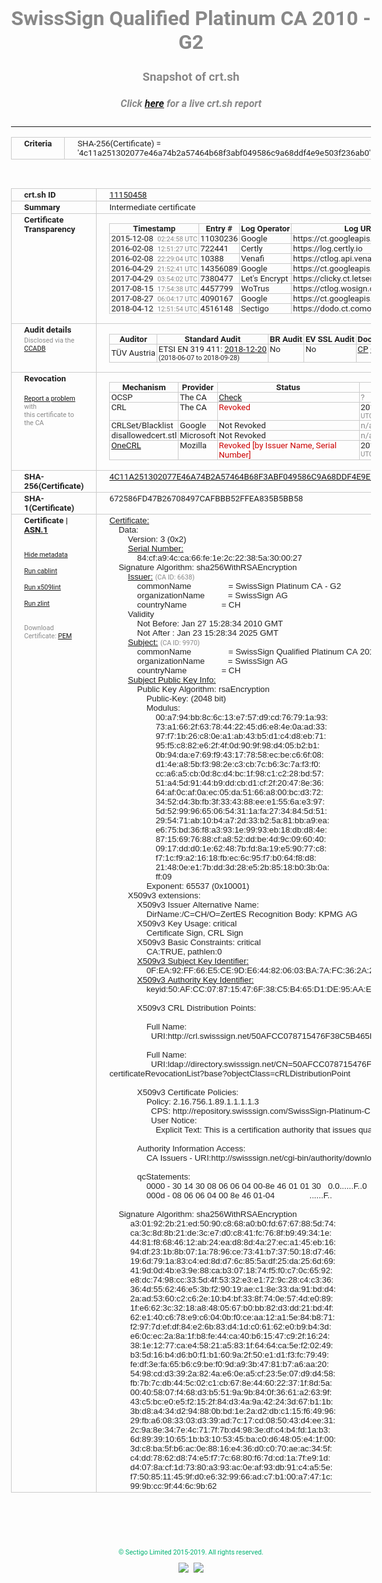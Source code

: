 # SwissSign Qualified Platinum CA 2010 - G2
### Snapshot of crt.sh
##### Click [here](https://crt.sh/?q=4C11A251302077E46A74B2A57464B68F3ABF049586C9A68DDF4E9E503F236AB0) for a live crt.sh report

---
<!DOCTYPE HTML PUBLIC "-//W3C//DTD HTML 4.0 Transitional//EN">
<HTML>
<HEAD>
  <META http-equiv="Content-Type" content="text/html; charset=UTF-8">
  <TITLE>crt.sh | 4c11a251302077e46a74b2a57464b68f3abf049586c9a68ddf4e9e503f236ab0</TITLE>
  <META name="description" content="Free CT Log Certificate Search Tool from Sectigo (formerly Comodo CA)">
  <META name="keywords" content="crt.sh, CT, Certificate Transparency, Certificate Search, SSL Certificate, Sectigo, Comodo CA">
  <LINK href="//fonts.googleapis.com/css?family=Roboto+Mono|Roboto:400,400i,700,700i" rel="stylesheet">
  <STYLE type="text/css">
    a {
      white-space: nowrap;
    }
    body {
      color: #888888;
      font: 12pt Roboto, sans-serif;
      padding-top: 10px;
      text-align: center
    }
    form {
      margin: 0px
    }
    span {
      border-radius: 10px
    }
    span.heading {
      color: #888888;
      font: 12pt Roboto, sans-serif
    }
    span.title {
      background-color: #00B373;
      color: #FFFFFF;
      font: bold 18pt Roboto, sans-serif;
      padding: 0px 5px
    }
    span.text {
      color: #888888;
      font: 10pt Roboto, sans-serif
    }
    span.whiteongrey {
      background-color: #D9D9D6;
      color: #FFFFFF;
      font: bold 18pt Roboto, sans-serif;
      padding: 0px 5px
    }
    table {
      border-collapse: collapse;
      color: #222222;
      font: 10pt Roboto, sans-serif;
      margin-left: auto;
      margin-right: auto
    }
    table.options {
      border: none;
      margin-left: 10px
    }
    td, th {
      border: 1px solid #CCCCCC;
      padding: 0px 2px;
      text-align: left;
      vertical-align: top
    }
    td.outer, th.outer {
      border: 1px solid #CCCCCC;
      padding: 2px 20px;
      text-align: left
    }
    th.heading {
      color: #888888;
      font: bold italic 12pt Roboto, sans-serif;
      padding: 20px 0px 0px;
      text-align: center
    }
    th.options, td.options {
      border: none;
      vertical-align: middle
    }
    td.text {
      font: 10pt "Roboto Mono", sans-serif;
      padding: 2px 20px
    }
    td.heading {
      border: none;
      color: #888888;
      font: 12pt Roboto, sans-serif;
      padding-top: 20px;
      text-align: center
    }
    table.lint td, th {
      text-align: center
    }
    .button {
      background-color: #00B373;
      border-radius: 10px;
      color: #FFFFFF;
      font: bold 13pt Roboto, sans-serif
    }
    .copyright {
      font: 8pt Roboto, sans-serif;
      color: #00B373
    }
    .input {
      border: 1px solid #888888;
      font-weight: bold;
      text-align: center
    }
    .small {
      font: 8pt Roboto, sans-serif;
      color: #888888
    }
    .error {
      background-color: #FFDFDF;
      color: #CC0000;
      font-weight: bold
    }
    .fatal {
      background-color: #0000AA;
      color: #FFFFFF;
      font-weight: bold
    }
    .notice {
      background-color: #FFFFDF;
      color: #606000
    }
    .warning {
      background-color: #FFEFDF;
      color: #DF6000
    }
  </STYLE>
</HEAD>
<BODY>

<TABLE>
  <TR>
    <TH class="outer">Criteria</TH>
    <TD class="outer">SHA-256(Certificate) = '4c11a251302077e46a74b2a57464b68f3abf049586c9a68ddf4e9e503f236ab0'</TD>
  </TR>
</TABLE>
<BR>
<TABLE>
  <TR>
    <TH class="outer">crt.sh ID</TH>
    <TD class="outer"><A href="?id=11150458">11150458</A></TD>
  </TR>
  <TR>
    <TH class="outer">Summary</TH>
    <TD class="outer">Intermediate certificate</TD>
  </TR>
  <TR>
    <TH class="outer">Certificate<BR>Transparency</TH>
    <TD class="outer">
<TABLE class="options" style="margin-left:0px">
  <TR>
    <TH>Timestamp</TH>
    <TH>Entry #</TH>
    <TH>Log Operator</TH>
    <TH>Log URL</TH>
  </TR>
  <TR>
    <TD>2015-12-08&nbsp; <FONT class="small">02:24:58 UTC</FONT></TD>
    <TD>11030236</TD>
    <TD>Google</TD>
    <TD>https://ct.googleapis.com/pilot</TD>
  </TR>
  <TR>
    <TD>2016-02-08&nbsp; <FONT class="small">12:51:27 UTC</FONT></TD>
    <TD>722441</TD>
    <TD>Certly</TD>
    <TD>https://log.certly.io</TD>
  </TR>
  <TR>
    <TD>2016-02-08&nbsp; <FONT class="small">22:29:04 UTC</FONT></TD>
    <TD>10388</TD>
    <TD>Venafi</TD>
    <TD>https://ctlog.api.venafi.com</TD>
  </TR>
  <TR>
    <TD>2016-04-29&nbsp; <FONT class="small">21:52:41 UTC</FONT></TD>
    <TD>14356089</TD>
    <TD>Google</TD>
    <TD>https://ct.googleapis.com/rocketeer</TD>
  </TR>
  <TR>
    <TD>2017-04-29&nbsp; <FONT class="small">03:54:02 UTC</FONT></TD>
    <TD>7380477</TD>
    <TD>Let's Encrypt</TD>
    <TD>https://clicky.ct.letsencrypt.org</TD>
  </TR>
  <TR>
    <TD>2017-08-15&nbsp; <FONT class="small">17:54:38 UTC</FONT></TD>
    <TD>4457799</TD>
    <TD>WoTrus</TD>
    <TD>https://ctlog.wosign.com</TD>
  </TR>
  <TR>
    <TD>2017-08-27&nbsp; <FONT class="small">06:04:17 UTC</FONT></TD>
    <TD>4090167</TD>
    <TD>Google</TD>
    <TD>https://ct.googleapis.com/skydiver</TD>
  </TR>
  <TR>
    <TD>2018-04-12&nbsp; <FONT class="small">12:51:54 UTC</FONT></TD>
    <TD>4516148</TD>
    <TD>Sectigo</TD>
    <TD>https://dodo.ct.comodo.com</TD>
  </TR>
</TABLE>
    </TD>
  </TR>
  <TR>
    <TH class="outer">Audit details<BR>
      <DIV class="small" style="padding-top:3px">Disclosed via the
        <A href="//ccadb-public.secure.force.com/mozilla/PublicAllIntermediateCerts" target="_blank">CCADB</A></DIV>
    </TH>
    <TD class="outer">
<TABLE class="options" style="margin-left:0px">
  <TR>
    <TH>Auditor</TH>
    <TH>Standard Audit</TH>
    <TH>BR Audit</TH>
    <TH>EV SSL Audit</TH>
    <TH>Documents</TH>
    <TH>CCADB</TH>
    <TH>Root Owner / Certificate</TH>
  </TR>
  <TR>
    <TD style="vertical-align:middle">TÜV Austria</TD>
    <TD>ETSI EN 319 411:
      <A href="https://it-tuv.com/wp-content/uploads/2018/12/AA2018122001_Audit_Attestation_TA_CERT__SwissSign_Platinum_G2.pdf" target="_blank">2018-12-20</A>
      <BR><FONT style="font-size:8pt">(2018-06-07 to 2018-09-28)</FONT></TD>
    <TD>No    <TD>No    <TD>
      <A href="http://repository.swisssign.com/SwissSign-Platinum-CP-CPS.pdf" target="blank">CP</A>
      <A href="http://repository.swisssign.com/SwissSign-Platinum-CP-CPS.pdf" target="blank">CPS</A>
    </TD>
    <TD><A href="//ccadb.force.com/0011J00001Fy28HQAR" target="_blank">0011J00001Fy28HQAR</A></TD>
    <TD><A href="/?id=8986188">SwissSign AG</A></TD>
  </TR>
</TABLE>
    </TD>
  </TR>
  <TR>
    <TH class="outer">Revocation<BR><BR>
      <DIV class="small" style="padding-top:3px"><A href="?id=11150458&opt=problemreporting">Report a problem</A> with<BR>this certificate to the CA</DIV></TH>
    <TD class="outer">
      <TABLE class="options" style="margin-left:0px">
        <TR>
          <TH>Mechanism</TH>
          <TH>Provider</TH>
          <TH>Status</TH>
          <TH>Revocation Date</TH>
          <TH>Last Observed in CRL</TH>
          <TH>Last Checked <SPAN style="color:#CC0000;vertical-align:middle;font-size:70%;font-weight:normal">(Error)</SPAN></TH>
        </TR>
        <TR>
          <TD>OCSP</TD>
          <TD>The CA</TD>
          <TD><A href="?id=11150458&opt=ocsp">Check</A></TD>
          <TD><SPAN style="color:#888888">?</SPAN></TD>
          <TD><SPAN style="color:#888888">n/a</SPAN></TD>
          <TD><SPAN style="color:#888888">?</SPAN></TD>
        </TR>
        <TR>
          <TD>CRL</TD>
          <TD>The CA</TD>
          <TD><SPAN style="color:#CC0000">Revoked</SPAN></TD><TD>2018-12-11&nbsp; <FONT class="small">16:37:43 UTC</FONT></TD><TD>2019-11-06&nbsp; <FONT class="small">17:53:29 UTC</FONT></TD><TD>2019-12-04&nbsp; <FONT class="small">16:18:02 UTC</FONT></TD>
        </TR>
        <TR>
          <TD>CRLSet/Blacklist</TD>
          <TD>Google</TD>
          <TD>Not Revoked</TD>
          <TD><SPAN style="color:#888888">n/a</SPAN></TD>
          <TD><SPAN style="color:#888888">n/a</SPAN></TD>
          <TD><SPAN style="color:#888888">n/a</SPAN></TD>
        </TR>
        <TR>
          <TD>disallowedcert.stl</TD>
          <TD>Microsoft</TD>
          <TD>Not Revoked</TD>
          <TD><SPAN style="color:#888888">n/a</SPAN></TD>
          <TD><SPAN style="color:#888888">n/a</SPAN></TD>
          <TD><SPAN style="color:#888888">n/a</SPAN></TD>
        </TR>
        <TR>
          <TD><A href="/mozilla-onecrl" target="_blank">OneCRL</A></TD>
          <TD>Mozilla</TD>
          <TD><SPAN style="color:#CC0000">Revoked [by Issuer Name, Serial Number]</SPAN></TD><TD>2019-01-18&nbsp; <FONT class="small">11:45:13 UTC</FONT></TD>
          <TD><SPAN style="color:#888888">n/a</SPAN></TD>
          <TD><SPAN style="color:#888888">n/a</SPAN></TD>
        </TR>
      </TABLE>
    </TD>
  </TR>
  <TR>
    <TH class="outer">SHA-256(Certificate)</TH>
    <TD class="outer"><A href="//censys.io/certificates/4c11a251302077e46a74b2a57464b68f3abf049586c9a68ddf4e9e503f236ab0">4C11A251302077E46A74B2A57464B68F3ABF049586C9A68DDF4E9E503F236AB0</A></TD>
  </TR>
  <TR>
    <TH class="outer">SHA-1(Certificate)</TH>
    <TD class="outer">672586FD47B26708497CAFBBB52FFEA835B5BB58</TD>
  </TR>
  <TR>
    <TH class="outer">Certificate | <A href="?asn1=11150458">ASN.1</A>
      <SPAN class="small"><BR>
      <BR><BR><A href="?id=11150458&opt=nometadata">Hide metadata</A>
      <BR><BR><A href="?id=11150458&opt=cablint">Run cablint</A>
      <BR><BR><A href="?id=11150458&opt=x509lint">Run x509lint</A>
      <BR><BR><A href="?id=11150458&opt=zlint">Run zlint</A>
      <BR><BR><BR>Download Certificate: <A href="?d=11150458">PEM</A>
      </SPAN>
    </TH>
    <TD class="text"><A href="?d=11150458">Certificate:</A><BR>&nbsp;&nbsp;&nbsp;&nbsp;Data:<BR>&nbsp;&nbsp;&nbsp;&nbsp;&nbsp;&nbsp;&nbsp;&nbsp;Version:&nbsp;3&nbsp;(0x2)<BR>&nbsp;&nbsp;&nbsp;&nbsp;&nbsp;&nbsp;&nbsp;&nbsp;<A href="?serial=0084cfa94cca66fe1e2c22385a300027">Serial&nbsp;Number:</A><BR>&nbsp;&nbsp;&nbsp;&nbsp;&nbsp;&nbsp;&nbsp;&nbsp;&nbsp;&nbsp;&nbsp;&nbsp;84:cf:a9:4c:ca:66:fe:1e:2c:22:38:5a:30:00:27<BR>&nbsp;&nbsp;&nbsp;&nbsp;Signature&nbsp;Algorithm:&nbsp;sha256WithRSAEncryption<BR>&nbsp;&nbsp;&nbsp;&nbsp;&nbsp;&nbsp;&nbsp;&nbsp;<A href="?caid=6638">Issuer:</A> <SPAN class="small">(CA ID: 6638)</SPAN><BR>&nbsp;&nbsp;&nbsp;&nbsp;&nbsp;&nbsp;&nbsp;&nbsp;&nbsp;&nbsp;&nbsp;&nbsp;commonName&nbsp;&nbsp;&nbsp;&nbsp;&nbsp;&nbsp;&nbsp;&nbsp;&nbsp;&nbsp;&nbsp;&nbsp;&nbsp;&nbsp;&nbsp;&nbsp;=&nbsp;SwissSign&nbsp;Platinum&nbsp;CA&nbsp;-&nbsp;G2<BR>&nbsp;&nbsp;&nbsp;&nbsp;&nbsp;&nbsp;&nbsp;&nbsp;&nbsp;&nbsp;&nbsp;&nbsp;organizationName&nbsp;&nbsp;&nbsp;&nbsp;&nbsp;&nbsp;&nbsp;&nbsp;&nbsp;&nbsp;=&nbsp;SwissSign&nbsp;AG<BR>&nbsp;&nbsp;&nbsp;&nbsp;&nbsp;&nbsp;&nbsp;&nbsp;&nbsp;&nbsp;&nbsp;&nbsp;countryName&nbsp;&nbsp;&nbsp;&nbsp;&nbsp;&nbsp;&nbsp;&nbsp;&nbsp;&nbsp;&nbsp;&nbsp;&nbsp;&nbsp;&nbsp;=&nbsp;CH<BR>&nbsp;&nbsp;&nbsp;&nbsp;&nbsp;&nbsp;&nbsp;&nbsp;Validity<BR>&nbsp;&nbsp;&nbsp;&nbsp;&nbsp;&nbsp;&nbsp;&nbsp;&nbsp;&nbsp;&nbsp;&nbsp;Not&nbsp;Before:&nbsp;Jan&nbsp;27&nbsp;15:28:34&nbsp;2010&nbsp;GMT<BR>&nbsp;&nbsp;&nbsp;&nbsp;&nbsp;&nbsp;&nbsp;&nbsp;&nbsp;&nbsp;&nbsp;&nbsp;Not&nbsp;After&nbsp;:&nbsp;Jan&nbsp;23&nbsp;15:28:34&nbsp;2025&nbsp;GMT<BR>&nbsp;&nbsp;&nbsp;&nbsp;&nbsp;&nbsp;&nbsp;&nbsp;<A href="?caid=9970">Subject:</A> <SPAN class="small">(CA ID: 9970)</SPAN><BR>&nbsp;&nbsp;&nbsp;&nbsp;&nbsp;&nbsp;&nbsp;&nbsp;&nbsp;&nbsp;&nbsp;&nbsp;commonName&nbsp;&nbsp;&nbsp;&nbsp;&nbsp;&nbsp;&nbsp;&nbsp;&nbsp;&nbsp;&nbsp;&nbsp;&nbsp;&nbsp;&nbsp;&nbsp;=&nbsp;SwissSign&nbsp;Qualified&nbsp;Platinum&nbsp;CA&nbsp;2010&nbsp;-&nbsp;G2<BR>&nbsp;&nbsp;&nbsp;&nbsp;&nbsp;&nbsp;&nbsp;&nbsp;&nbsp;&nbsp;&nbsp;&nbsp;organizationName&nbsp;&nbsp;&nbsp;&nbsp;&nbsp;&nbsp;&nbsp;&nbsp;&nbsp;&nbsp;=&nbsp;SwissSign&nbsp;AG<BR>&nbsp;&nbsp;&nbsp;&nbsp;&nbsp;&nbsp;&nbsp;&nbsp;&nbsp;&nbsp;&nbsp;&nbsp;countryName&nbsp;&nbsp;&nbsp;&nbsp;&nbsp;&nbsp;&nbsp;&nbsp;&nbsp;&nbsp;&nbsp;&nbsp;&nbsp;&nbsp;&nbsp;=&nbsp;CH<BR>&nbsp;&nbsp;&nbsp;&nbsp;&nbsp;&nbsp;&nbsp;&nbsp;<A href="?spkisha256=8997789a16a491b8002d7c8bfdf42ee0b54e0df3288c73f4a2b32b8f2c6b337c">Subject&nbsp;Public&nbsp;Key&nbsp;Info:</A><BR>&nbsp;&nbsp;&nbsp;&nbsp;&nbsp;&nbsp;&nbsp;&nbsp;&nbsp;&nbsp;&nbsp;&nbsp;Public&nbsp;Key&nbsp;Algorithm:&nbsp;rsaEncryption<BR>&nbsp;&nbsp;&nbsp;&nbsp;&nbsp;&nbsp;&nbsp;&nbsp;&nbsp;&nbsp;&nbsp;&nbsp;&nbsp;&nbsp;&nbsp;&nbsp;Public-Key:&nbsp;(2048&nbsp;bit)<BR>&nbsp;&nbsp;&nbsp;&nbsp;&nbsp;&nbsp;&nbsp;&nbsp;&nbsp;&nbsp;&nbsp;&nbsp;&nbsp;&nbsp;&nbsp;&nbsp;Modulus:<BR>&nbsp;&nbsp;&nbsp;&nbsp;&nbsp;&nbsp;&nbsp;&nbsp;&nbsp;&nbsp;&nbsp;&nbsp;&nbsp;&nbsp;&nbsp;&nbsp;&nbsp;&nbsp;&nbsp;&nbsp;00:a7:94:bb:8c:6c:13:e7:57:d9:cd:76:79:1a:93:<BR>&nbsp;&nbsp;&nbsp;&nbsp;&nbsp;&nbsp;&nbsp;&nbsp;&nbsp;&nbsp;&nbsp;&nbsp;&nbsp;&nbsp;&nbsp;&nbsp;&nbsp;&nbsp;&nbsp;&nbsp;73:a1:66:2f:63:78:44:22:45:d6:e8:4e:0a:ad:33:<BR>&nbsp;&nbsp;&nbsp;&nbsp;&nbsp;&nbsp;&nbsp;&nbsp;&nbsp;&nbsp;&nbsp;&nbsp;&nbsp;&nbsp;&nbsp;&nbsp;&nbsp;&nbsp;&nbsp;&nbsp;97:f7:1b:26:c8:0e:a1:ab:43:b5:d1:c4:d8:eb:71:<BR>&nbsp;&nbsp;&nbsp;&nbsp;&nbsp;&nbsp;&nbsp;&nbsp;&nbsp;&nbsp;&nbsp;&nbsp;&nbsp;&nbsp;&nbsp;&nbsp;&nbsp;&nbsp;&nbsp;&nbsp;95:f5:c8:82:e6:2f:4f:0d:90:9f:98:d4:05:b2:b1:<BR>&nbsp;&nbsp;&nbsp;&nbsp;&nbsp;&nbsp;&nbsp;&nbsp;&nbsp;&nbsp;&nbsp;&nbsp;&nbsp;&nbsp;&nbsp;&nbsp;&nbsp;&nbsp;&nbsp;&nbsp;0b:94:da:e7:69:f9:43:17:78:58:ec:be:c6:6f:08:<BR>&nbsp;&nbsp;&nbsp;&nbsp;&nbsp;&nbsp;&nbsp;&nbsp;&nbsp;&nbsp;&nbsp;&nbsp;&nbsp;&nbsp;&nbsp;&nbsp;&nbsp;&nbsp;&nbsp;&nbsp;d1:4e:a8:5b:f3:98:2e:c3:cb:7c:b6:3c:7a:f3:f0:<BR>&nbsp;&nbsp;&nbsp;&nbsp;&nbsp;&nbsp;&nbsp;&nbsp;&nbsp;&nbsp;&nbsp;&nbsp;&nbsp;&nbsp;&nbsp;&nbsp;&nbsp;&nbsp;&nbsp;&nbsp;cc:a6:a5:cb:0d:8c:d4:bc:1f:98:c1:c2:28:bd:57:<BR>&nbsp;&nbsp;&nbsp;&nbsp;&nbsp;&nbsp;&nbsp;&nbsp;&nbsp;&nbsp;&nbsp;&nbsp;&nbsp;&nbsp;&nbsp;&nbsp;&nbsp;&nbsp;&nbsp;&nbsp;51:a4:5d:91:44:b9:dd:cb:d1:cf:2f:20:47:8e:36:<BR>&nbsp;&nbsp;&nbsp;&nbsp;&nbsp;&nbsp;&nbsp;&nbsp;&nbsp;&nbsp;&nbsp;&nbsp;&nbsp;&nbsp;&nbsp;&nbsp;&nbsp;&nbsp;&nbsp;&nbsp;64:af:0c:af:0a:ec:05:da:51:66:a8:00:bc:d3:72:<BR>&nbsp;&nbsp;&nbsp;&nbsp;&nbsp;&nbsp;&nbsp;&nbsp;&nbsp;&nbsp;&nbsp;&nbsp;&nbsp;&nbsp;&nbsp;&nbsp;&nbsp;&nbsp;&nbsp;&nbsp;34:52:d4:3b:fb:3f:33:43:88:ee:e1:55:6a:e3:97:<BR>&nbsp;&nbsp;&nbsp;&nbsp;&nbsp;&nbsp;&nbsp;&nbsp;&nbsp;&nbsp;&nbsp;&nbsp;&nbsp;&nbsp;&nbsp;&nbsp;&nbsp;&nbsp;&nbsp;&nbsp;5d:52:99:96:65:06:54:31:1a:fa:27:34:84:5d:51:<BR>&nbsp;&nbsp;&nbsp;&nbsp;&nbsp;&nbsp;&nbsp;&nbsp;&nbsp;&nbsp;&nbsp;&nbsp;&nbsp;&nbsp;&nbsp;&nbsp;&nbsp;&nbsp;&nbsp;&nbsp;29:54:71:ab:10:b4:a7:2d:33:b2:5a:81:bb:a9:ea:<BR>&nbsp;&nbsp;&nbsp;&nbsp;&nbsp;&nbsp;&nbsp;&nbsp;&nbsp;&nbsp;&nbsp;&nbsp;&nbsp;&nbsp;&nbsp;&nbsp;&nbsp;&nbsp;&nbsp;&nbsp;e6:75:bd:36:f8:a3:93:1e:99:93:eb:18:db:d8:4e:<BR>&nbsp;&nbsp;&nbsp;&nbsp;&nbsp;&nbsp;&nbsp;&nbsp;&nbsp;&nbsp;&nbsp;&nbsp;&nbsp;&nbsp;&nbsp;&nbsp;&nbsp;&nbsp;&nbsp;&nbsp;87:15:69:76:88:cf:a8:52:dd:be:4d:9c:09:60:40:<BR>&nbsp;&nbsp;&nbsp;&nbsp;&nbsp;&nbsp;&nbsp;&nbsp;&nbsp;&nbsp;&nbsp;&nbsp;&nbsp;&nbsp;&nbsp;&nbsp;&nbsp;&nbsp;&nbsp;&nbsp;09:17:dd:d0:1e:62:48:7b:fd:8a:19:e5:90:77:c8:<BR>&nbsp;&nbsp;&nbsp;&nbsp;&nbsp;&nbsp;&nbsp;&nbsp;&nbsp;&nbsp;&nbsp;&nbsp;&nbsp;&nbsp;&nbsp;&nbsp;&nbsp;&nbsp;&nbsp;&nbsp;f7:1c:f9:a2:16:18:fb:ec:6c:95:f7:b0:64:f8:d8:<BR>&nbsp;&nbsp;&nbsp;&nbsp;&nbsp;&nbsp;&nbsp;&nbsp;&nbsp;&nbsp;&nbsp;&nbsp;&nbsp;&nbsp;&nbsp;&nbsp;&nbsp;&nbsp;&nbsp;&nbsp;21:48:0e:e1:7b:dd:3d:28:e5:2b:85:18:b0:3b:0a:<BR>&nbsp;&nbsp;&nbsp;&nbsp;&nbsp;&nbsp;&nbsp;&nbsp;&nbsp;&nbsp;&nbsp;&nbsp;&nbsp;&nbsp;&nbsp;&nbsp;&nbsp;&nbsp;&nbsp;&nbsp;ff:09<BR>&nbsp;&nbsp;&nbsp;&nbsp;&nbsp;&nbsp;&nbsp;&nbsp;&nbsp;&nbsp;&nbsp;&nbsp;&nbsp;&nbsp;&nbsp;&nbsp;Exponent:&nbsp;65537&nbsp;(0x10001)<BR>&nbsp;&nbsp;&nbsp;&nbsp;&nbsp;&nbsp;&nbsp;&nbsp;X509v3&nbsp;extensions:<BR>&nbsp;&nbsp;&nbsp;&nbsp;&nbsp;&nbsp;&nbsp;&nbsp;&nbsp;&nbsp;&nbsp;&nbsp;X509v3&nbsp;Issuer&nbsp;Alternative&nbsp;Name:&nbsp;<BR>&nbsp;&nbsp;&nbsp;&nbsp;&nbsp;&nbsp;&nbsp;&nbsp;&nbsp;&nbsp;&nbsp;&nbsp;&nbsp;&nbsp;&nbsp;&nbsp;DirName:/C=CH/O=ZertES&nbsp;Recognition&nbsp;Body:&nbsp;KPMG&nbsp;AG<BR>&nbsp;&nbsp;&nbsp;&nbsp;&nbsp;&nbsp;&nbsp;&nbsp;&nbsp;&nbsp;&nbsp;&nbsp;X509v3&nbsp;Key&nbsp;Usage:&nbsp;critical<BR>&nbsp;&nbsp;&nbsp;&nbsp;&nbsp;&nbsp;&nbsp;&nbsp;&nbsp;&nbsp;&nbsp;&nbsp;&nbsp;&nbsp;&nbsp;&nbsp;Certificate&nbsp;Sign,&nbsp;CRL&nbsp;Sign<BR>&nbsp;&nbsp;&nbsp;&nbsp;&nbsp;&nbsp;&nbsp;&nbsp;&nbsp;&nbsp;&nbsp;&nbsp;X509v3&nbsp;Basic&nbsp;Constraints:&nbsp;critical<BR>&nbsp;&nbsp;&nbsp;&nbsp;&nbsp;&nbsp;&nbsp;&nbsp;&nbsp;&nbsp;&nbsp;&nbsp;&nbsp;&nbsp;&nbsp;&nbsp;CA:TRUE,&nbsp;pathlen:0<BR>&nbsp;&nbsp;&nbsp;&nbsp;&nbsp;&nbsp;&nbsp;&nbsp;&nbsp;&nbsp;&nbsp;&nbsp;<A href="?ski=0fea92ff66e5ce9de644820603ba7afc362a2cee">X509v3&nbsp;Subject&nbsp;Key&nbsp;Identifier:</A><BR>&nbsp;&nbsp;&nbsp;&nbsp;&nbsp;&nbsp;&nbsp;&nbsp;&nbsp;&nbsp;&nbsp;&nbsp;&nbsp;&nbsp;&nbsp;&nbsp;0F:EA:92:FF:66:E5:CE:9D:E6:44:82:06:03:BA:7A:FC:36:2A:2C:EE<BR>&nbsp;&nbsp;&nbsp;&nbsp;&nbsp;&nbsp;&nbsp;&nbsp;&nbsp;&nbsp;&nbsp;&nbsp;<A href="?ski=50afcc078715476f38c5b465d1de95aae9df9ccc">X509v3&nbsp;Authority&nbsp;Key&nbsp;Identifier:</A><BR>&nbsp;&nbsp;&nbsp;&nbsp;&nbsp;&nbsp;&nbsp;&nbsp;&nbsp;&nbsp;&nbsp;&nbsp;&nbsp;&nbsp;&nbsp;&nbsp;keyid:50:AF:CC:07:87:15:47:6F:38:C5:B4:65:D1:DE:95:AA:E9:DF:9C:CC<BR><BR>&nbsp;&nbsp;&nbsp;&nbsp;&nbsp;&nbsp;&nbsp;&nbsp;&nbsp;&nbsp;&nbsp;&nbsp;X509v3&nbsp;CRL&nbsp;Distribution&nbsp;Points:&nbsp;<BR><BR>&nbsp;&nbsp;&nbsp;&nbsp;&nbsp;&nbsp;&nbsp;&nbsp;&nbsp;&nbsp;&nbsp;&nbsp;&nbsp;&nbsp;&nbsp;&nbsp;Full&nbsp;Name:<BR>&nbsp;&nbsp;&nbsp;&nbsp;&nbsp;&nbsp;&nbsp;&nbsp;&nbsp;&nbsp;&nbsp;&nbsp;&nbsp;&nbsp;&nbsp;&nbsp;&nbsp;&nbsp;URI:http://crl.swisssign.net/50AFCC078715476F38C5B465D1DE95AAE9DF9CCC<BR><BR>&nbsp;&nbsp;&nbsp;&nbsp;&nbsp;&nbsp;&nbsp;&nbsp;&nbsp;&nbsp;&nbsp;&nbsp;&nbsp;&nbsp;&nbsp;&nbsp;Full&nbsp;Name:<BR>&nbsp;&nbsp;&nbsp;&nbsp;&nbsp;&nbsp;&nbsp;&nbsp;&nbsp;&nbsp;&nbsp;&nbsp;&nbsp;&nbsp;&nbsp;&nbsp;&nbsp;&nbsp;URI:ldap://directory.swisssign.net/CN=50AFCC078715476F38C5B465D1DE95AAE9DF9CCC%2CO=SwissSign%2CC=CH?certificateRevocationList?base?objectClass=cRLDistributionPoint<BR><BR>&nbsp;&nbsp;&nbsp;&nbsp;&nbsp;&nbsp;&nbsp;&nbsp;&nbsp;&nbsp;&nbsp;&nbsp;X509v3&nbsp;Certificate&nbsp;Policies:&nbsp;<BR>&nbsp;&nbsp;&nbsp;&nbsp;&nbsp;&nbsp;&nbsp;&nbsp;&nbsp;&nbsp;&nbsp;&nbsp;&nbsp;&nbsp;&nbsp;&nbsp;Policy:&nbsp;2.16.756.1.89.1.1.1.1.3<BR>&nbsp;&nbsp;&nbsp;&nbsp;&nbsp;&nbsp;&nbsp;&nbsp;&nbsp;&nbsp;&nbsp;&nbsp;&nbsp;&nbsp;&nbsp;&nbsp;&nbsp;&nbsp;CPS:&nbsp;http://repository.swisssign.com/SwissSign-Platinum-CP-CPS-R3.pdf<BR>&nbsp;&nbsp;&nbsp;&nbsp;&nbsp;&nbsp;&nbsp;&nbsp;&nbsp;&nbsp;&nbsp;&nbsp;&nbsp;&nbsp;&nbsp;&nbsp;&nbsp;&nbsp;User&nbsp;Notice:<BR>&nbsp;&nbsp;&nbsp;&nbsp;&nbsp;&nbsp;&nbsp;&nbsp;&nbsp;&nbsp;&nbsp;&nbsp;&nbsp;&nbsp;&nbsp;&nbsp;&nbsp;&nbsp;&nbsp;&nbsp;Explicit&nbsp;Text:&nbsp;This&nbsp;is&nbsp;a&nbsp;certification&nbsp;authority&nbsp;that&nbsp;issues&nbsp;qualified&nbsp;certificates&nbsp;according&nbsp;to&nbsp;Swiss&nbsp;digital&nbsp;signature&nbsp;law.<BR><BR>&nbsp;&nbsp;&nbsp;&nbsp;&nbsp;&nbsp;&nbsp;&nbsp;&nbsp;&nbsp;&nbsp;&nbsp;Authority&nbsp;Information&nbsp;Access:&nbsp;<BR>&nbsp;&nbsp;&nbsp;&nbsp;&nbsp;&nbsp;&nbsp;&nbsp;&nbsp;&nbsp;&nbsp;&nbsp;&nbsp;&nbsp;&nbsp;&nbsp;CA&nbsp;Issuers&nbsp;-&nbsp;URI:http://swisssign.net/cgi-bin/authority/download/50AFCC078715476F38C5B465D1DE95AAE9DF9CCC<BR><BR>&nbsp;&nbsp;&nbsp;&nbsp;&nbsp;&nbsp;&nbsp;&nbsp;&nbsp;&nbsp;&nbsp;&nbsp;qcStatements:&nbsp;<BR>&nbsp;&nbsp;&nbsp;&nbsp;&nbsp;&nbsp;&nbsp;&nbsp;&nbsp;&nbsp;&nbsp;&nbsp;&nbsp;&nbsp;&nbsp;&nbsp;0000&nbsp;-&nbsp;30&nbsp;14&nbsp;30&nbsp;08&nbsp;06&nbsp;06&nbsp;04&nbsp;00-8e&nbsp;46&nbsp;01&nbsp;01&nbsp;30&nbsp;&nbsp;&nbsp;0.0......F..0<BR>&nbsp;&nbsp;&nbsp;&nbsp;&nbsp;&nbsp;&nbsp;&nbsp;&nbsp;&nbsp;&nbsp;&nbsp;&nbsp;&nbsp;&nbsp;&nbsp;000d&nbsp;-&nbsp;08&nbsp;06&nbsp;06&nbsp;04&nbsp;00&nbsp;8e&nbsp;46&nbsp;01-04&nbsp;&nbsp;&nbsp;&nbsp;&nbsp;&nbsp;&nbsp;&nbsp;&nbsp;&nbsp;&nbsp;&nbsp;&nbsp;&nbsp;&nbsp;......F..<BR><BR>&nbsp;&nbsp;&nbsp;&nbsp;Signature&nbsp;Algorithm:&nbsp;sha256WithRSAEncryption<BR>&nbsp;&nbsp;&nbsp;&nbsp;&nbsp;&nbsp;&nbsp;&nbsp;&nbsp;a3:01:92:2b:21:ed:50:90:c8:68:a0:b0:fd:67:67:88:5d:74:<BR>&nbsp;&nbsp;&nbsp;&nbsp;&nbsp;&nbsp;&nbsp;&nbsp;&nbsp;ca:3c:8d:8b:21:de:3c:e7:d0:c8:41:fc:76:8f:b9:49:34:1e:<BR>&nbsp;&nbsp;&nbsp;&nbsp;&nbsp;&nbsp;&nbsp;&nbsp;&nbsp;44:81:f8:68:46:12:ab:24:ea:d8:8d:4a:27:ec:a1:45:eb:16:<BR>&nbsp;&nbsp;&nbsp;&nbsp;&nbsp;&nbsp;&nbsp;&nbsp;&nbsp;94:df:23:1b:8b:07:1a:78:96:ce:73:41:b7:37:50:18:d7:46:<BR>&nbsp;&nbsp;&nbsp;&nbsp;&nbsp;&nbsp;&nbsp;&nbsp;&nbsp;19:6d:79:1a:83:c4:ed:8d:d7:6c:85:5a:df:25:da:25:6d:69:<BR>&nbsp;&nbsp;&nbsp;&nbsp;&nbsp;&nbsp;&nbsp;&nbsp;&nbsp;41:9d:0d:4b:e3:9e:88:ca:b3:07:18:74:f5:f0:c7:0c:65:92:<BR>&nbsp;&nbsp;&nbsp;&nbsp;&nbsp;&nbsp;&nbsp;&nbsp;&nbsp;e8:dc:74:98:cc:33:5d:4f:53:32:e3:e1:72:9c:28:c4:c3:36:<BR>&nbsp;&nbsp;&nbsp;&nbsp;&nbsp;&nbsp;&nbsp;&nbsp;&nbsp;36:4d:55:62:46:e5:3b:f2:90:19:ae:c1:8e:33:da:91:bd:d4:<BR>&nbsp;&nbsp;&nbsp;&nbsp;&nbsp;&nbsp;&nbsp;&nbsp;&nbsp;2a:ad:53:60:c2:c6:2e:10:b4:bf:33:8f:74:0e:57:4d:e0:89:<BR>&nbsp;&nbsp;&nbsp;&nbsp;&nbsp;&nbsp;&nbsp;&nbsp;&nbsp;1f:e6:62:3c:32:18:a8:48:05:67:b0:bb:82:d3:dd:21:bd:4f:<BR>&nbsp;&nbsp;&nbsp;&nbsp;&nbsp;&nbsp;&nbsp;&nbsp;&nbsp;62:e1:40:c6:78:e9:c6:04:0b:f0:ce:aa:12:a1:5e:84:b8:71:<BR>&nbsp;&nbsp;&nbsp;&nbsp;&nbsp;&nbsp;&nbsp;&nbsp;&nbsp;f2:97:7d:ef:df:84:e2:6b:83:d4:1d:c0:61:62:e0:b9:b4:3d:<BR>&nbsp;&nbsp;&nbsp;&nbsp;&nbsp;&nbsp;&nbsp;&nbsp;&nbsp;e6:0c:ec:2a:8a:1f:b8:fe:44:ca:40:b6:15:47:c9:2f:16:24:<BR>&nbsp;&nbsp;&nbsp;&nbsp;&nbsp;&nbsp;&nbsp;&nbsp;&nbsp;38:1e:12:77:ca:e4:58:21:a5:83:1f:64:64:ca:5e:f2:02:49:<BR>&nbsp;&nbsp;&nbsp;&nbsp;&nbsp;&nbsp;&nbsp;&nbsp;&nbsp;b3:5d:16:b4:d6:b0:f1:b1:60:9a:2f:50:e1:d1:f3:fc:79:49:<BR>&nbsp;&nbsp;&nbsp;&nbsp;&nbsp;&nbsp;&nbsp;&nbsp;&nbsp;fe:df:3e:fa:65:b6:c9:be:f0:9d:a9:3b:47:81:b7:a6:aa:20:<BR>&nbsp;&nbsp;&nbsp;&nbsp;&nbsp;&nbsp;&nbsp;&nbsp;&nbsp;54:98:cd:d3:39:2a:82:4a:e6:0e:a5:cf:23:5e:07:d9:d4:58:<BR>&nbsp;&nbsp;&nbsp;&nbsp;&nbsp;&nbsp;&nbsp;&nbsp;&nbsp;fb:7b:7c:db:44:5c:02:c1:cb:67:8e:44:60:22:37:1f:8d:5a:<BR>&nbsp;&nbsp;&nbsp;&nbsp;&nbsp;&nbsp;&nbsp;&nbsp;&nbsp;00:40:58:07:f4:68:d3:b5:51:9a:9b:84:0f:36:61:a2:63:9f:<BR>&nbsp;&nbsp;&nbsp;&nbsp;&nbsp;&nbsp;&nbsp;&nbsp;&nbsp;43:c5:bc:e0:e5:f2:15:2f:84:d3:4a:9a:42:24:3d:67:b1:1b:<BR>&nbsp;&nbsp;&nbsp;&nbsp;&nbsp;&nbsp;&nbsp;&nbsp;&nbsp;3b:d8:a4:34:d2:94:88:0b:bd:1e:2a:d2:db:c1:15:f6:49:96:<BR>&nbsp;&nbsp;&nbsp;&nbsp;&nbsp;&nbsp;&nbsp;&nbsp;&nbsp;29:fb:a6:08:33:03:d3:39:ad:7c:17:cd:08:50:43:d4:ee:31:<BR>&nbsp;&nbsp;&nbsp;&nbsp;&nbsp;&nbsp;&nbsp;&nbsp;&nbsp;2c:9a:8e:34:7e:4c:71:7f:7b:d4:98:3e:df:c4:b4:fd:1a:b3:<BR>&nbsp;&nbsp;&nbsp;&nbsp;&nbsp;&nbsp;&nbsp;&nbsp;&nbsp;6d:89:39:10:65:1b:b3:10:53:45:ba:c0:d6:48:05:e4:1f:00:<BR>&nbsp;&nbsp;&nbsp;&nbsp;&nbsp;&nbsp;&nbsp;&nbsp;&nbsp;3d:c8:ba:5f:b6:ac:0e:88:16:e4:36:d0:c0:70:ae:ac:34:5f:<BR>&nbsp;&nbsp;&nbsp;&nbsp;&nbsp;&nbsp;&nbsp;&nbsp;&nbsp;c4:dd:78:62:d8:74:e5:f7:7c:68:80:f6:7d:cd:1a:7f:e9:1d:<BR>&nbsp;&nbsp;&nbsp;&nbsp;&nbsp;&nbsp;&nbsp;&nbsp;&nbsp;d4:07:8a:cf:1d:73:80:a3:93:ac:0e:af:93:db:91:c4:a5:5e:<BR>&nbsp;&nbsp;&nbsp;&nbsp;&nbsp;&nbsp;&nbsp;&nbsp;&nbsp;f7:50:85:11:45:9f:d0:e6:32:99:66:ad:c7:b1:00:a7:47:1c:<BR>&nbsp;&nbsp;&nbsp;&nbsp;&nbsp;&nbsp;&nbsp;&nbsp;&nbsp;99:9b:cc:9f:44:6c:9b:62<BR>    </TD>
  </TR>
</TABLE>

  <BR><BR><BR>

  <P class="copyright">&copy; Sectigo Limited 2015-2019. All rights reserved.</P>
  <DIV>
    <A href="https://sectigo.com/"><IMG src="/sectigo_s.png"></A>
    &nbsp;<A href="https://github.com/crtsh"><IMG src="/GitHub-Mark-32px.png"></A>
  </DIV>
</BODY>
</HTML>
